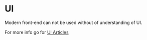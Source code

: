 # UI

Modern front-end can not be used without of understanding of UI. 

For more info go for [UI Articles](https://www.smashingmagazine.com/category/ui/)